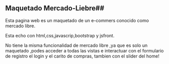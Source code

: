 ## Maquetado Mercado-Liebre##

Esta pagina web es un maquetado de  un e-commers conocido como  mercado libre.

Esta echo  con html,css,javascrip,bootstrap y jsfront.

No tiene la misma funcionalidad de mercado libre ,ya que es solo un maquetado ,podes acceder a todas las vistas e interactuar con el formulario de registro el login y el carito de compras, tambien con el slider del home!


